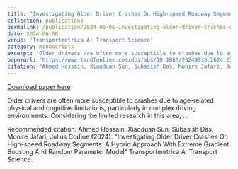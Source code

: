 ```yaml
---
title: "Investigating Older Driver Crashes On High-speed Roadway Segments: A Hybrid Approach With Extreme Gradient Boosting And Random Parameter Model"
collection: publications
permalink: /publication/2024-06-06-investigating-older-driver-crashes-on-high-speed-roadway-segments-a-hybrid-approach-with-extreme-gradient-boosting-and-random-parameter-model
date: 2024-06-06
venue: 'Transportmetrica A: Transport Science'
category: manuscripts
excerpt: 'Older drivers are often more susceptible to crashes due to age-related physical and cognitive limitations, particularly in complex driving environments. Considering the limited research in this area, ...'
paperurl: 'https://www.tandfonline.com/doi/abs/10.1080/23249935.2024.2362362'
citation: 'Ahmed Hossain, Xiaoduan Sun, Subasish Das, Monire Jafari, Julius Codjoe (2024). &quot;Investigating Older Driver Crashes On High-speed Roadway Segments: A Hybrid Approach With Extreme Gradient Boosting And Random Parameter Model&quot; Transportmetrica A: Transport Science.'
---
```


<a href='https://www.tandfonline.com/doi/abs/10.1080/23249935.2024.2362362'>Download paper here</a>

Older drivers are often more susceptible to crashes due to age-related physical and cognitive limitations, particularly in complex driving environments. Considering the limited research in this area, ...

Recommended citation: Ahmed Hossain, Xiaoduan Sun, Subasish Das, Monire Jafari, Julius Codjoe (2024). &quot;Investigating Older Driver Crashes On High-speed Roadway Segments: A Hybrid Approach With Extreme Gradient Boosting And Random Parameter Model&quot; Transportmetrica A: Transport Science.